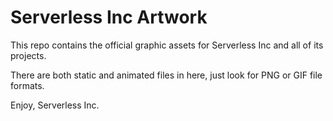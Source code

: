 # Serverless Inc Artwork

This repo contains the official graphic assets for Serverless Inc and all of its projects.

There are both static and animated files in here, just look for PNG or GIF file formats.

Enjoy,
Serverless Inc.
